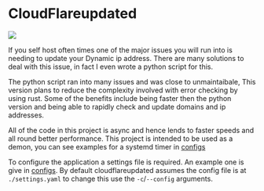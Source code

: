 # CloudFlareupdated

![](https://img.shields.io/github/workflow/status/Lunarequest/cloudflareupdated/Build?label=Checks&style=for-the-badge)

If you self host often times one of the major issues you will run into is needing to update your Dynamic ip address. There are many solutions to deal with this issue, in fact I even wrote a python script for this.

The python script ran into many issues and was close to unmaintaibale, This version plans to reduce the complexity involved with error checking by using rust. Some of the benefits include being faster then the python version and being able to rapidly check and update domains and ip addresses. 

All of the code in this project is async and hence lends to faster speeds and all round better performance. This project is intended to be used as a demon, you can see examples for a systemd timer in [configs](./configs)

To configure the application a settings file is required. An example one is give in [configs](./configs/example-settings.yaml). By default cloudflareupdated assumes the config file is at `./settings.yaml` to change this use the `-c`/`--config` arguments.
